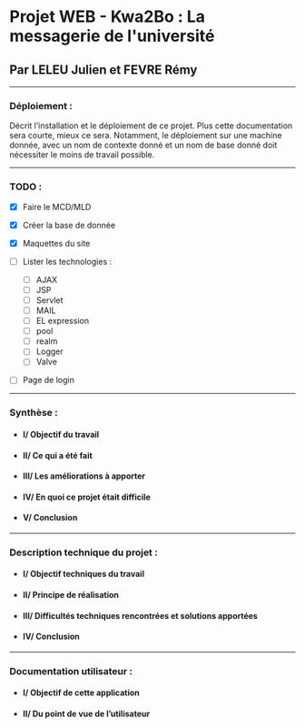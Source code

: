 # Projet WEB - Kwa2Bo : La messagerie de l'université
## Par LELEU Julien et FEVRE Rémy

---

### Déploiement :

Décrit l’installation et le déploiement de ce projet. Plus cette documentation sera courte, mieux
ce sera. Notamment, le déploiement sur une machine donnée, avec un nom de contexte donné et un nom de
base donné doit nécessiter le moins de travail possible.

---

### TODO :

- [x] Faire le MCD/MLD
- [x] Créer la base de donnée
- [x] Maquettes du site
- [ ] Lister les technologies :
  - [ ] AJAX
  - [ ] JSP
  - [ ] Servlet
  - [ ] MAIL
  - [ ] EL expression
  - [ ] pool
  - [ ] realm
  - [ ] Logger
  - [ ] Valve
- [ ] Page de login


---

### Synthèse :

- #### I/ Objectif du travail

- #### II/ Ce qui a été fait

- #### III/ Les améliorations à apporter

- #### IV/ En quoi ce projet était difficile

- #### V/ Conclusion
  
---

### Description technique du projet :

- #### I/ Objectif techniques du travail

- #### II/ Principe de réalisation

- #### III/ Difficultés techniques rencontrées et solutions apportées

- #### IV/ Conclusion

---

### Documentation utilisateur :

- #### I/ Objectif de cette application

- #### II/ Du point de vue de l’utilisateur
